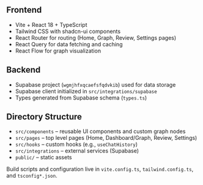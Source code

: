 ## Frontend
- Vite + React 18 + TypeScript
- Tailwind CSS with shadcn-ui components
- React Router for routing (Home, Graph, Review, Settings pages)
- React Query for data fetching and caching
- React Flow for graph visualization

## Backend
- Supabase project (`wgmjhfxqcaefsfqdvkib`) used for data storage
- Supabase client initialized in `src/integrations/supabase`
- Types generated from Supabase schema (`types.ts`)

## Directory Structure
- `src/components` – reusable UI components and custom graph nodes
- `src/pages` – top level pages (Home, Dashboard/Graph, Review, Settings)
- `src/hooks` – custom hooks (e.g., `useChatHistory`)
- `src/integrations` – external services (Supabase)
- `public/` – static assets

Build scripts and configuration live in `vite.config.ts`, `tailwind.config.ts`, and `tsconfig*.json`.

